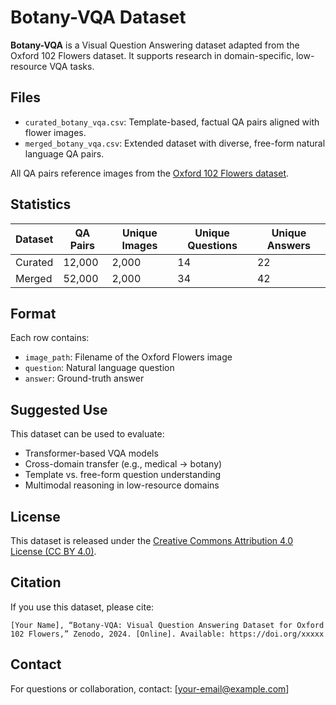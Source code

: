 # Botany-VQA Dataset

**Botany-VQA** is a Visual Question Answering dataset adapted from the Oxford 102 Flowers dataset. It supports research in domain-specific, low-resource VQA tasks.

##  Files

- `curated_botany_vqa.csv`: Template-based, factual QA pairs aligned with flower images.
- `merged_botany_vqa.csv`: Extended dataset with diverse, free-form natural language QA pairs.

All QA pairs reference images from the [Oxford 102 Flowers dataset](https://www.robots.ox.ac.uk/~vgg/data/flowers/102/index.html).

##  Statistics

| Dataset      | QA Pairs | Unique Images | Unique Questions | Unique Answers |
|--------------|----------|----------------|------------------|----------------|
| Curated      | 12,000   | 2,000          | 14               | 22             |
| Merged       | 52,000   | 2,000          | 34               | 42             |

##  Format

Each row contains:
- `image_path`: Filename of the Oxford Flowers image
- `question`: Natural language question
- `answer`: Ground-truth answer

##  Suggested Use

This dataset can be used to evaluate:
- Transformer-based VQA models
- Cross-domain transfer (e.g., medical → botany)
- Template vs. free-form question understanding
- Multimodal reasoning in low-resource domains

##  License

This dataset is released under the [Creative Commons Attribution 4.0 License (CC BY 4.0)](https://creativecommons.org/licenses/by/4.0/).

##  Citation

If you use this dataset, please cite:

```
[Your Name], “Botany-VQA: Visual Question Answering Dataset for Oxford 102 Flowers,” Zenodo, 2024. [Online]. Available: https://doi.org/xxxxx
```

##  Contact

For questions or collaboration, contact: [your-email@example.com]

